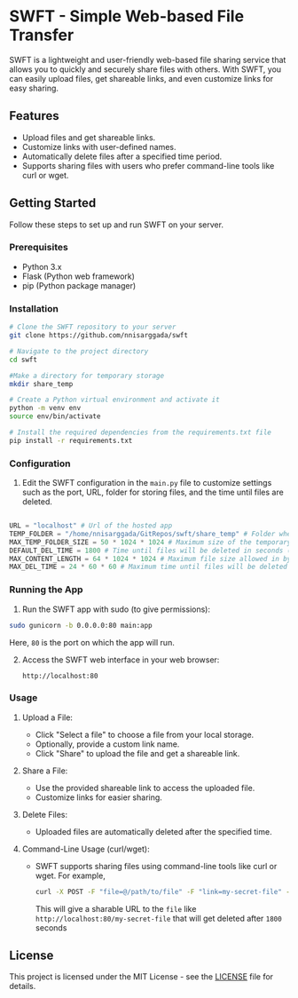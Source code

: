 # SWFT - Simple Web-based File Transfer

SWFT is a lightweight and user-friendly web-based file sharing service that allows you to quickly and securely share files with others. With SWFT, you can easily upload files, get shareable links, and even customize links for easy sharing.

## Features

- Upload files and get shareable links.
- Customize links with user-defined names.
- Automatically delete files after a specified time period.
- Supports sharing files with users who prefer command-line tools like curl or wget.

## Getting Started

Follow these steps to set up and run SWFT on your server.

### Prerequisites

- Python 3.x
- Flask (Python web framework)
- pip (Python package manager)

### Installation

```bash
# Clone the SWFT repository to your server
git clone https://github.com/nnisarggada/swft

# Navigate to the project directory
cd swft

#Make a directory for temporary storage
mkdir share_temp

# Create a Python virtual environment and activate it
python -m venv env
source env/bin/activate

# Install the required dependencies from the requirements.txt file
pip install -r requirements.txt
```

### Configuration

1. Edit the SWFT configuration in the `main.py` file to customize settings such as the port, URL, folder for storing files, and the time until files are deleted.

```python

URL = "localhost" # Url of the hosted app
TEMP_FOLDER = "/home/nnisarggada/GitRepos/swft/share_temp" # Folder where the files will stored temporarily
MAX_TEMP_FOLDER_SIZE = 50 * 1024 * 1024 # Maximum size of the temporary folder in bytes (50MB)
DEFAULT_DEL_TIME = 1800 # Time until files will be deleted in seconds (30 minutes)
MAX_CONTENT_LENGTH = 64 * 1024 * 1024 # Maximum file size allowed in bytes (64MB)
MAX_DEL_TIME = 24 * 60 * 60 # Maximum time until files will be deleted in seconds (24 hours)
```

### Running the App

1. Run the SWFT app with sudo (to give permissions):

```bash
sudo gunicorn -b 0.0.0.0:80 main:app
```

Here, `80` is the port on which the app will run.

2. Access the SWFT web interface in your web browser:

   ```
   http://localhost:80
   ```

### Usage

1. Upload a File:

   - Click "Select a file" to choose a file from your local storage.
   - Optionally, provide a custom link name.
   - Click "Share" to upload the file and get a shareable link.

2. Share a File:

   - Use the provided shareable link to access the uploaded file.
   - Customize links for easier sharing.

3. Delete Files:

   - Uploaded files are automatically deleted after the specified time.

4. Command-Line Usage (curl/wget):

   - SWFT supports sharing files using command-line tools like curl or wget. For example,

     ```bash
     curl -X POST -F "file=@/path/to/file" -F "link=my-secret-file" -F "time=1800" http://localhost:80/upload
     ```

     This will give a sharable URL to the `file` like `http://localhost:80/my-secret-file` that will get deleted after `1800` seconds

## License

This project is licensed under the MIT License - see the [LICENSE](LICENSE) file for details.

